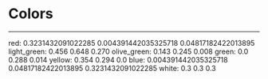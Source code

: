 # Colors

---

red: 0.3231432091022285 0.004391442035325718 0.04817182422013895 
light_green: 0.456 0.648 0.270
olive_green: 0.143 0.245 0.008
green: 0.0 0.288 0.014
yellow: 0.354 0.294 0.0
blue: 0.004391442035325718 0.04817182422013895 0.3231432091022285
white: 0.3 0.3 0.3